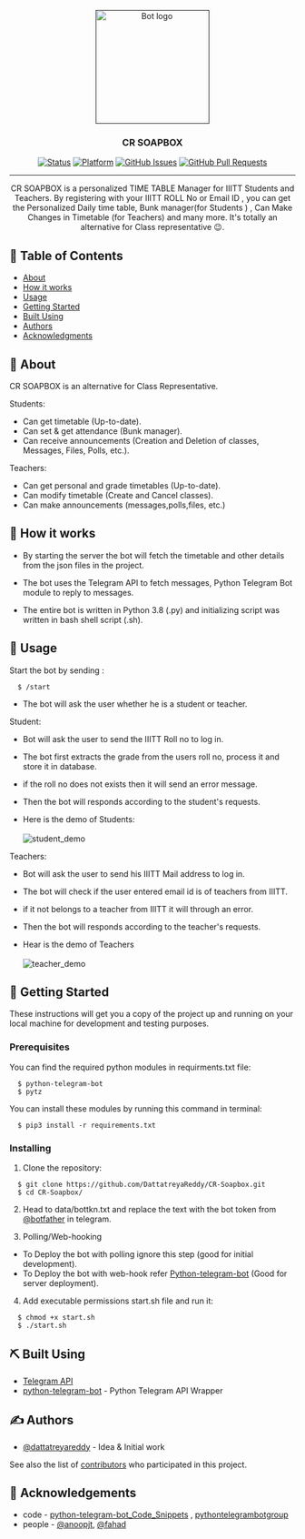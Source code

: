 <p align="center">
  <a href="" rel="noopener">
 <img width=200px height=200px src="https://raw.githubusercontent.com/DattatreyaReddy/CR-Soapbox/master/media/CR_ALT_LOGO.jpg" alt="Bot logo"></a>
</p>

<h3 align="center">CR SOAPBOX</h3>

<div align="center">

[![Status](https://img.shields.io/badge/status-active-success.svg)]()
[![Platform](https://img.shields.io/badge/platform-telegram-orange)](https://t.me/CR_ALT_BOT)
[![GitHub Issues](https://img.shields.io/github/issues/helloworld-iiitt/CR-Soapbox)](https://github.com/helloworld-iiitt/CR-Soapbox/issues)
[![GitHub Pull Requests](https://img.shields.io/github/issues-pr/helloworld-iiitt/CR-Soapbox)](https://github.com/helloworld-iiitt/CR-Soapbox/pulls)

</div>

---

<p align="center">  CR SOAPBOX is a personalized TIME TABLE Manager for IIITT Students and Teachers. 
By registering with your IIITT ROLL No or Email ID , you can get the Personalized 
Daily time table, Bunk manager(for Students ) , Can Make Changes in Timetable (for Teachers) 
and many more. It's totally an alternative for Class representative 😉.
    <br> 
</p>

## 📝 Table of Contents

- [About](#about)
- [How it works](#working)
- [Usage](#usage)
- [Getting Started](#getting_started)
- [Built Using](#built_using)
- [Authors](#authors)
- [Acknowledgments](#acknowledgement)

## 🧐 About <a name = "about"></a>

CR SOAPBOX is an alternative for Class Representative.

Students:

- Can get timetable (Up-to-date).
- Can set & get attendance (Bunk manager).
- Can receive announcements (Creation and Deletion of classes, Messages, Files, Polls, etc.).

Teachers:

- Can get personal and grade timetables (Up-to-date).
- Can modify timetable (Create and Cancel classes).
- Can make announcements (messages,polls,files, etc.)

## 💭 How it works <a name = "working"></a>

- By starting the server the bot will fetch the timetable and other details from the json files in the project.

- The bot uses the Telegram API to fetch messages, Python Telegram Bot module to reply to messages.

- The entire bot is written in Python 3.8 (.py) and initializing script was written in bash shell script (.sh).

## 🎈 Usage <a name = "usage"></a>

Start the bot by sending :

```
  $ /start
```

- The bot will ask the user whether he is a student or teacher.

Student:

- Bot will ask the user to send the IIITT Roll no to log in.
- The bot first extracts the grade from the users roll no, process it and store it in database.
- if the roll no does not exists then it will send an error message.
- Then the bot will responds according to the student's requests.

- Here is the demo of Students: <br><br>
![student_demo](https://raw.githubusercontent.com/DattatreyaReddy/CR-Soapbox/master/media/student_demo.gif)

Teachers:

- Bot will ask the user to send his IIITT Mail address to log in.
- The bot will check if the user entered email id is of teachers from IIITT.
- if it not belongs to a teacher from IIITT it will through an error.
- Then the bot will responds according to the teacher's requests.

- Hear is the demo of Teachers<br><br>
![teacher_demo](https://raw.githubusercontent.com/DattatreyaReddy/CR-Soapbox/master/media/teacher_demo.gif)

## 🏁 Getting Started <a name = "getting_started"></a>

These instructions will get you a copy of the project up and running on your local machine for development and testing purposes.

### Prerequisites

You can find the required python modules in requirments.txt file:

```
  $ python-telegram-bot
  $ pytz
```

You can install these modules by running this command in terminal:

```
  $ pip3 install -r requirements.txt
```

### **Installing**

1. Clone the repository:

```
  $ git clone https://github.com/DattatreyaReddy/CR-Soapbox.git
  $ cd CR-Soapbox/
```

2. Head to data/bottkn.txt and replace the text with the bot token from [@botfather](https://core.telegram.org/bots#6-botfather) in telegram.

3. Polling/Web-hooking

- To Deploy the bot with polling ignore this step (good for initial development).
- To Deploy the bot with web-hook refer [Python-telegram-bot](https://github.com/python-telegram-bot/python-telegram-bot/wiki/Webhooks) (Good for server deployment).

4. Add executable permissions start.sh file and run it:

```
  $ chmod +x start.sh
  $ ./start.sh
```

## ⛏️ Built Using <a name = "built_using"></a>

- [Telegram API](https://core.telegram.org/bots)
- [python-telegram-bot](https://python-telegram-bot.readthedocs.io/en/stable/) - Python Telegram API Wrapper

## ✍️ Authors <a name = "authors"></a>

- [@dattatreyareddy](https://github.com/DattatreyaReddy) - Idea & Initial work

See also the list of [contributors](https://github.com/helloworld-iiitt/CR-Soapbox/graphs/contributors) who participated in this project.

## 🎉 Acknowledgements <a name = "acknowledgement"></a>

- code - [python-telegram-bot_Code_Snippets](https://github.com/python-telegram-bot/python-telegram-bot/wiki/Code-snippets) , [pythontelegrambotgroup](https://t.me/pythontelegrambotgroup)
- people - [@anoopjt](https://github.com/anoopjt), [@fahad](https://github.com/fahad-israr)